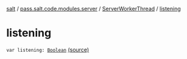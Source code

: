 [salt](../../index.md) / [pass.salt.code.modules.server](../index.md) / [ServerWorkerThread](index.md) / [listening](./listening.md)

# listening

`var listening: `[`Boolean`](https://kotlinlang.org/api/latest/jvm/stdlib/kotlin/-boolean/index.html) [(source)](https://github.com/kurbaniec-tgm/salt/tree/master/code/modules/server/ServerWorkerThread.kt#L38)